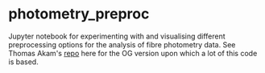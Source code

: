 # photometry_preproc
Jupyter notebook for experimenting with and visualising different preprocessing options for the analysis of fibre photometry data. See Thomas Akam's [repo](https://github.com/ThomasAkam/photometry_preprocessing) here for the OG version upon which a lot of this code is based. 
